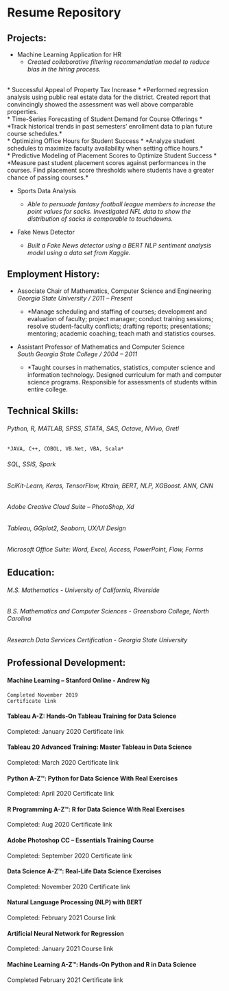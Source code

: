 # Resume Repository

## Projects:
* Machine Learning Application for HR
  * *Created collaborative filtering recommendation model to reduce bias in the hiring process.*
<br>
* Successful Appeal of Property Tax Increase
  * *Performed regression analysis using public real estate data for the district.  Created report that convincingly showed the assessment was well above comparable properties.  
<br>
* Time-Series Forecasting of Student Demand for Course Offerings
  * *Track historical trends in past semesters’ enrollment data to plan future course schedules.*
<br>
* Optimizing Office Hours for Student Success
  * *Analyze student schedules to maximize faculty availability when setting office hours.*
<br>
* Predictive Modeling of Placement Scores to Optimize Student Success
  * *Measure past student placement scores against performances in the courses.  Find placement score thresholds where students have a greater chance of passing courses.*

* Sports Data Analysis
  * *Able to persuade fantasy football league members to increase the point values for sacks.  Investigated NFL data to show the distribution of sacks is comparable to touchdowns.*

* Fake News Detector
  * *Built a Fake News detector using a BERT NLP sentiment analysis model using a data set from Kaggle.*

## Employment History:
* Associate Chair of Mathematics, Computer Science and Engineering             
   *Georgia State University /  2011 – Present*
  * *Manage scheduling and staffing of courses; development and evaluation of faculty; project manager; conduct training sessions; resolve student-faculty conflicts; drafting reports; presentations; mentoring; academic coaching; teach math and statistics courses.

* Assistant Professor of Mathematics and Computer Science     	              
   *South Georgia State College /  2004 – 2011*
  * *Taught courses in mathematics, statistics, computer science and information technology.  Designed curriculum for math and computer science programs.  Responsible for assessments of students within entire college.

## Technical Skills:
###### Python, R, MATLAB, SPSS, STATA, SAS, Octave, NVivo, Gretl
	*JAVA, C++, COBOL, VB.Net, VBA, Scala*
###### SQL, SSIS, Spark
###### SciKit-Learn, Keras, TensorFlow, Ktrain, BERT, NLP, XGBoost. ANN, CNN
###### Adobe Creative Cloud Suite – PhotoShop, Xd
###### Tableau, GGplot2, Seaborn, UX/UI Design
###### Microsoft Office Suite: Word, Excel, Access, PowerPoint, Flow, Forms

## Education:
###### M.S. Mathematics - University of California, Riverside
###### B.S. Mathematics and Computer Sciences - Greensboro College, North Carolina 
###### Research Data Services Certification - Georgia State University

## Professional Development:

#### Machine Learning – Stanford Online - Andrew Ng
	Completed November 2019
	Certificate link

#### Tableau A-Z: Hands-On Tableau Training for Data Science
Completed: January 2020
Certificate link 
 
#### Tableau 20 Advanced Training: Master Tableau in Data Science
Completed: March 2020
Certificate link

#### Python A-Z™: Python for Data Science With Real Exercises
Completed: April 2020
Certificate link

#### R Programming A-Z™: R for Data Science With Real Exercises
Completed: Aug 2020
Certificate link

#### Adobe Photoshop CC – Essentials Training Course
Completed: September 2020
Certificate link

#### Data Science A-Z™: Real-Life Data Science Exercises
Completed: November 2020
Certificate link

#### Natural Language Processing (NLP) with BERT
Completed: February 2021
Course link

#### Artificial Neural Network for Regression
Completed: January 2021
Course link

#### Machine Learning A-Z™: Hands-On Python and R in Data Science
Completed February 2021
Certificate link
